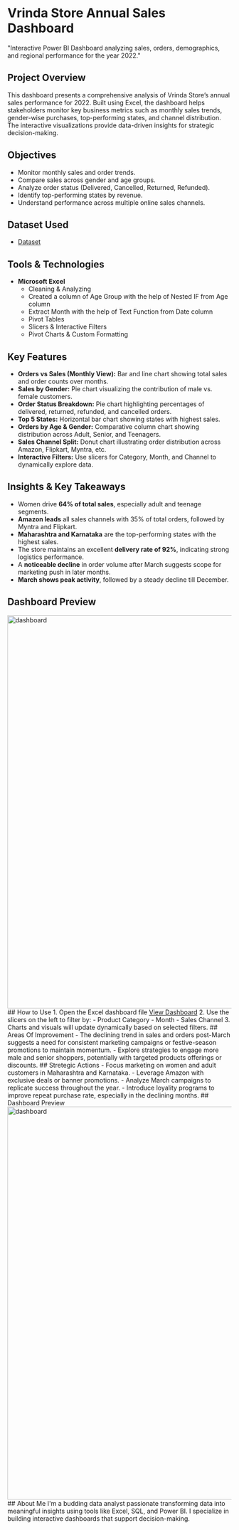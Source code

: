 # Vrinda Store Annual Sales Dashboard
"Interactive Power BI Dashboard analyzing sales, orders, demographics, and regional performance for the year 2022."
## Project Overview
This dashboard presents a comprehensive analysis of Vrinda Store’s annual sales performance for 2022. Built using Excel, the dashboard helps stakeholders monitor key business metrics such as monthly sales trends, gender-wise purchases, top-performing states, and channel distribution. The interactive visualizations provide data-driven insights for strategic decision-making.
## Objectives
- Monitor monthly sales and order trends.
- Compare sales across gender and age groups.
- Analyze order status (Delivered, Cancelled, Returned, Refunded).
- Identify top-performing states by revenue.
- Understand performance across multiple online sales channels.
## Dataset Used
- <a href="https://github.com/manshipriya01/vrinda_store_data_analysis_dashboard.xlsx/blob/main/vrinda_store_data%20_analysis.xlsx">Dataset</a>
## Tools & Technologies
- **Microsoft Excel**
  - Cleaning & Analyzing
  - Created a column of Age Group with the help of Nested IF from Age column
  - Extract Month with the help of Text Function from Date column
  - Pivot Tables
  - Slicers & Interactive Filters
  - Pivot Charts & Custom Formatting
 ## Key Features
  - **Orders vs Sales (Monthly View):** Bar and line chart showing total sales and order counts over months.
  - **Sales by Gender:** Pie chart visualizing the contribution of male vs. female customers.
  - **Order Status Breakdown:** Pie chart highlighting percentages of delivered, returned, refunded, and cancelled orders.
  - **Top 5 States:** Horizontal bar chart showing states with highest sales.
  - **Orders by Age & Gender:** Comparative column chart showing distribution across Adult, Senior, and Teenagers.
  - **Sales Channel Split:** Donut chart illustrating order distribution across Amazon, Flipkart, Myntra, etc.
  - **Interactive Filters:** Use slicers for Category, Month, and Channel to dynamically explore data.
 ## Insights & Key Takeaways
 - Women drive **64% of total sales**, especially adult and teenage segments.
 - **Amazon leads** all sales channels with 35% of total orders, followed by Myntra and Flipkart.
 - **Maharashtra and Karnataka** are the top-performing states with the highest sales.
 - The store maintains an excellent **delivery rate of 92%**, indicating strong logistics performance.
 - A **noticeable decline** in order volume after March suggests scope for marketing push in later months.
 - **March shows peak activity**, followed by a steady decline till December.
 ## Dashboard Preview
 <img width="1866" height="884" alt="dashboard" src="https://github.com/user-attachments/assets/4ab4d2dd-fee7-4c82-82a0-908a5e02b68d" />
 ## How to Use
 1. Open the Excel dashboard file <a href="https://github.com/manshipriya01/vrinda_store_data_analysis_dashboard.xlsx/blob/main/dashboard.png">View Dashboard</a>
 2. Use the slicers on the left to filter by:
   - Product Category
   - Month
   - Sales Channel
 3. Charts and visuals will update dynamically based on selected filters.
## Areas Of Improvement
- The declining trend in sales and orders post-March suggests a need for consistent marketing campaigns or festive-season promotions to maintain momentum.
- Explore strategies to engage more male and senior shoppers, potentially with targeted products offerings or discounts.
## Stretegic Actions
- Focus marketing on women and adult customers in Maharashtra and Karnataka.
- Leverage Amazon with exclusive deals or banner promotions.
- Analyze March campaigns to replicate success throughout the year.
- Introduce loyality programs to improve repeat purchase rate, especially in the declining months.
## Dashboard Preview
<img width="1866" height="884" alt="dashboard" src="https://github.com/user-attachments/assets/4ab4d2dd-fee7-4c82-82a0-908a5e02b68d" />
## About Me
I'm a budding data analyst passionate transforming data into meaningful insights using tools like Excel, SQL, and Power BI. I specialize in building interactive dashboards that support decision-making.

 
 


